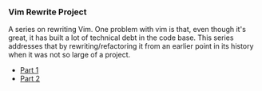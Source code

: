 ### Vim Rewrite Project

A series on rewriting Vim. One problem with vim is that,
even though it's great, it has built a lot of technical debt
in the code base. This series addresses that by rewriting/refactoring
it from an earlier point in its history when it was not so large of
a project.

 - [Part 1](vim-rewrite-pt1.md)
 - [Part 2](vim-rewrite-pt2.md)
